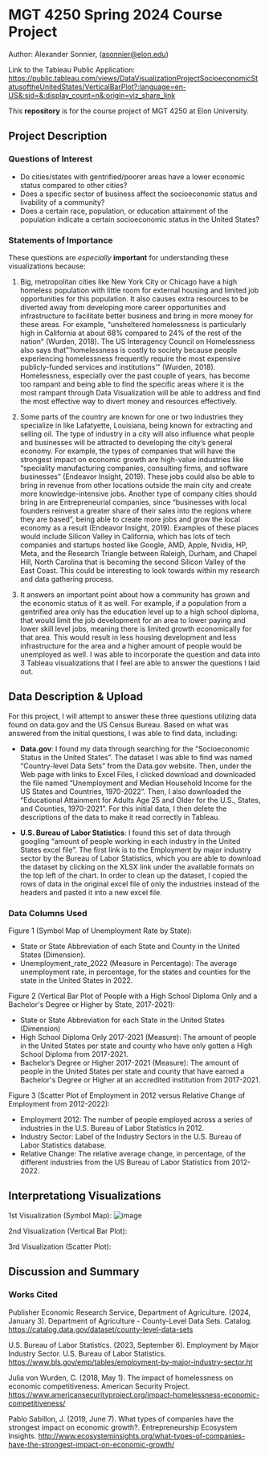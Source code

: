 # MGT 4250 Spring 2024 Course Project
Author: Alexander Sonnier, (asonnier@elon.edu)

Link to the Tableau Public Application:
https://public.tableau.com/views/DataVisualizationProjectSocioeconomicStatusoftheUnitedStates/VerticalBarPlot?:language=en-US&:sid=&:display_count=n&:origin=viz_share_link

This **repository** is for the course project of MGT 4250 at Elon University.

## Project Description
### Questions of Interest
- Do cities/states with gentrified/poorer areas have a lower economic status compared to other cities?
- Does a specific sector of business affect the socioeconomic status and livability of a community?
- Does a certain race, population, or education attainment of the population indicate a certain socioeconomic status in the United States?

### Statements of Importance
These questions are *especially* **important** for understanding these visualizations because: 
1. Big, metropolitan cities like New York City or Chicago have a high homeless population with little room for external housing and limited job opportunities for this population. It also causes extra resources to be diverted away from developing more career opportunities and infrastructure to facilitate better business and bring in more money for these areas. For example, “unsheltered homelessness is particularly high in California at about 68% compared to 24% of the rest of the nation” (Wurden, 2018). The US Interagency Council on Homelessness also says that”’homelessness is costly to society because people experiencing homelessness frequently require the most expensive publicly-funded services and institutions’” (Wurden, 2018). Homelessness, especially over the past couple of years, has become too rampant and being able to find the specific areas where it is the most rampant through Data Visualization will be able to address and find the most effective way to divert money and resources effectively.

2. Some parts of the country are known for one or two industries they specialize in like Lafatyette, Louisiana, being known for extracting and selling oil. The type of industry in a city will also influence what people and businesses will be attracted to developing the city’s general economy. For example, the types of companies that will have the strongest impact on economic growth are high-value industries like “speciality manufacturing companies, consulting firms, and software businesses” (Endeavor Insight, 2019). These jobs could also be able to bring in revenue from other locations outside the main city and create more knowledge-intensive jobs. Another type of company cities should bring in are Entrepreneurial companies, since “businesses with local founders reinvest a greater share of their sales into the regions where they are based”, being able to create more jobs and grow the local economy as a result (Endeavor Insight, 2019). Examples of these places would include Silicon Valley in California, which has lots of tech companies and startups hosted like Google, AMD, Apple, Nvidia, HP, Meta, and the Research Triangle between Raleigh, Durham, and Chapel Hill, North Carolina that is becoming the second Silicon Valley of the East Coast. This could be interesting to look towards within my research and data gathering process.

3. It answers an important point about how a community has grown and the economic status of it as well. For example, if a population from a gentrified area only has the education level up to a high school diploma, that would limit the job development for an area to lower paying and lower skill level jobs, meaning there is limited growth economically for that area. This would result in less housing development and less infrastructure for the area and a higher amount of people would be unemployed as well. I was able to incorporate the question and data into 3 Tableau visualizations that I feel are able to answer the questions I laid out.

## Data Description & Upload
For this project, I will attempt to answer these three questions utilizing data found on data.gov and the US Census Bureau. Based on what was answered from the initial questions, I was able to find data, including: 

- **Data.gov**: I found my data through searching for the “Socioeconomic Status in the United States”. The dataset I was able to find was named “Country-level Data Sets” from the Data.gov website. Then, under the Web page with links to Excel Files, I clicked download and downloaded the file named “Unemployment and Median Household Income for the US States and Countries, 1970-2022”. Then, I also downloaded the “Educational Attainment for Adults Age 25 and Older for the U.S., States, and Counties, 1970-2021”. For this initial data, I then delete the descriptions of the data to make it read correctly in Tableau.

- **U.S. Bureau of Labor Statistics**: I found this set of data through googling “amount of people working in each industry in the United States excel file”. The first link is to the Employment by major industry sector by the Bureau of Labor Statistics, which you are able to download the dataset by clicking on the XLSX link under the available formats on the top left of the chart. In order to clean up the dataset, I copied the rows of data in the original excel file of only the industries instead of the headers and pasted it into a new excel file.

### Data Columns Used
Figure 1 (Symbol Map of Unemployment Rate by State):
- State or State Abbreviation of each State and County in the United States (Dimension).
- Unemployment_rate_2022 (Measure in Percentage): The average unemployment rate, in percentage, for the states and counties for the state in the United States in 2022.

Figure 2 (Vertical Bar Plot of People with a High School Diploma Only and a Bachelor's Degree or Higher by State, 2017-2021):
- State or State Abbreviation for each State in the United States (Dimension)
- High School Diploma Only 2017-2021 (Measure): The amount of people in the United States per state and county who have only gotten a High School Diploma from 2017-2021.
- Bachelor’s Degree or Higher 2017-2021 (Measure): The amount of people in the United States per state and county that have earned a Bachelor's Degree or Higher at an accredited institution from 2017-2021.

Figure 3 (Scatter Plot of Employment in 2012 versus Relative Change of Employment from 2012-2022): 
- Employment 2012: The number of people employed across a series of industries in the U.S. Bureau of Labor Statistics in 2012.
- Industry Sector: Label of the Industry Sectors in the U.S. Bureau of Labor Statistics database.
- Relative Change: The relative average change, in percentage, of the different industries from the US Bureau of Labor Statistics from 2012-2022.

## Interpretationg Visualizations
1st Visualization (Symbol Map): ![image](https://github.com/AKSonnier/mgt4250spring2024class22/assets/168772707/96fa71b8-43de-4919-9f4a-2575b0dd1073)

2nd Visualization (Vertical Bar Plot): 

3rd Visualization (Scatter Plot): 


## Discussion and Summary






### Works Cited
Publisher Economic Research Service, Department of Agriculture. (2024, January 3). Department of Agriculture - County-Level Data Sets. Catalog. https://catalog.data.gov/dataset/county-level-data-sets

U.S. Bureau of Labor Statistics. (2023, September 6). Employment by Major Industry Sector. U.S. Bureau of Labor Statistics. https://www.bls.gov/emp/tables/employment-by-major-industry-sector.ht

Julia von Wurden, C. (2018, May 1). The impact of homelessness on economic competitiveness. American Security Project. https://www.americansecurityproject.org/impact-homelessness-economic-competitiveness/

Pablo Sabillon, J. (2019, June 7). What types of companies have the strongest impact on economic growth?. Entrepreneurship Ecosystem Insights. http://www.ecosysteminsights.org/what-types-of-companies-have-the-strongest-impact-on-economic-growth/
